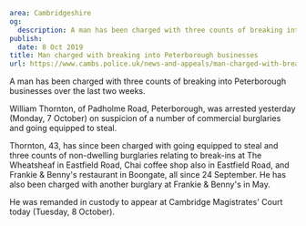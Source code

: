```yaml
area: Cambridgeshire
og:
  description: A man has been charged with three counts of breaking into Peterborough businesses over the last two weeks.
publish:
  date: 8 Oct 2019
title: Man charged with breaking into Peterborough businesses
url: https://www.cambs.police.uk/news-and-appeals/man-charged-with-breaking-into-peterborough-businesses
```

A man has been charged with three counts of breaking into Peterborough businesses over the last two weeks.

William Thornton, of Padholme Road, Peterborough, was arrested yesterday (Monday, 7 October) on suspicion of a number of commercial burglaries and going equipped to steal.

Thornton, 43, has since been charged with going equipped to steal and three counts of non-dwelling burglaries relating to break-ins at The Wheatsheaf in Eastfield Road, Chai coffee shop also in Eastfield Road, and Frankie & Benny's restaurant in Boongate, all since 24 September. He has also been charged with another burglary at Frankie & Benny's in May.

He was remanded in custody to appear at Cambridge Magistrates' Court today (Tuesday, 8 October).
